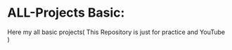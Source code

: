 # ALL-Projects Basic: 
Here my all basic projects( This Repository is just for practice and YouTube )
